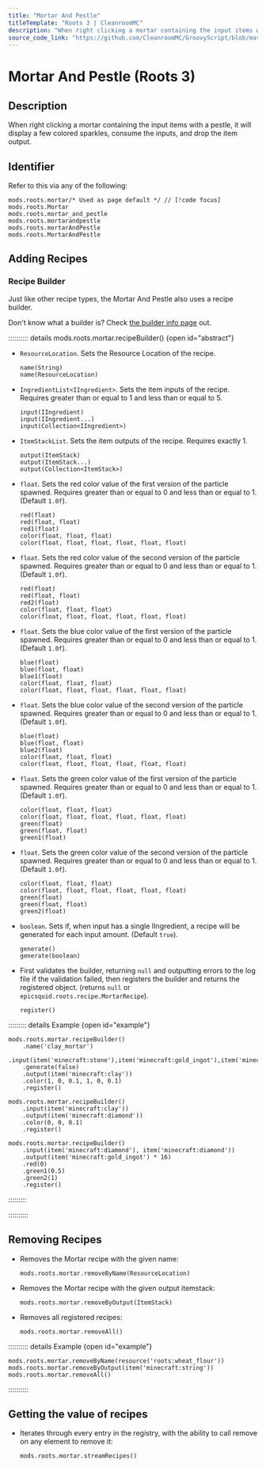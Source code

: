 ```yaml
---
title: "Mortar And Pestle"
titleTemplate: "Roots 3 | CleanroomMC"
description: "When right clicking a mortar containing the input items with a pestle, it will display a few colored sparkles, consume the inputs, and drop the item output."
source_code_link: "https://github.com/CleanroomMC/GroovyScript/blob/master/src/main/java/com/cleanroommc/groovyscript/compat/mods/roots/Mortar.java"
---
```


# Mortar And Pestle (Roots 3)

## Description

When right clicking a mortar containing the input items with a pestle, it will display a few colored sparkles, consume the inputs, and drop the item output.

## Identifier

Refer to this via any of the following:

```groovy:no-line-numbers {1}
mods.roots.mortar/* Used as page default */ // [!code focus]
mods.roots.Mortar
mods.roots.mortar_and_pestle
mods.roots.mortarandpestle
mods.roots.mortarAndPestle
mods.roots.MortarAndPestle
```


## Adding Recipes

### Recipe Builder

Just like other recipe types, the Mortar And Pestle also uses a recipe builder.

Don't know what a builder is? Check [the builder info page](../../groovy/builder.md) out.

:::::::::: details mods.roots.mortar.recipeBuilder() {open id="abstract"}
- `ResourceLocation`. Sets the Resource Location of the recipe.

    ```groovy:no-line-numbers
    name(String)
    name(ResourceLocation)
    ```

- `IngredientList<IIngredient>`. Sets the item inputs of the recipe. Requires greater than or equal to 1 and less than or equal to 5.

    ```groovy:no-line-numbers
    input(IIngredient)
    input(IIngredient...)
    input(Collection<IIngredient>)
    ```

- `ItemStackList`. Sets the item outputs of the recipe. Requires exactly 1.

    ```groovy:no-line-numbers
    output(ItemStack)
    output(ItemStack...)
    output(Collection<ItemStack>)
    ```

- `float`. Sets the red color value of the first version of the particle spawned. Requires greater than or equal to 0 and less than or equal to 1. (Default `1.0f`).

    ```groovy:no-line-numbers
    red(float)
    red(float, float)
    red1(float)
    color(float, float, float)
    color(float, float, float, float, float, float)
    ```

- `float`. Sets the red color value of the second version of the particle spawned. Requires greater than or equal to 0 and less than or equal to 1. (Default `1.0f`).

    ```groovy:no-line-numbers
    red(float)
    red(float, float)
    red2(float)
    color(float, float, float)
    color(float, float, float, float, float, float)
    ```

- `float`. Sets the blue color value of the first version of the particle spawned. Requires greater than or equal to 0 and less than or equal to 1. (Default `1.0f`).

    ```groovy:no-line-numbers
    blue(float)
    blue(float, float)
    blue1(float)
    color(float, float, float)
    color(float, float, float, float, float, float)
    ```

- `float`. Sets the blue color value of the second version of the particle spawned. Requires greater than or equal to 0 and less than or equal to 1. (Default `1.0f`).

    ```groovy:no-line-numbers
    blue(float)
    blue(float, float)
    blue2(float)
    color(float, float, float)
    color(float, float, float, float, float, float)
    ```

- `float`. Sets the green color value of the first version of the particle spawned. Requires greater than or equal to 0 and less than or equal to 1. (Default `1.0f`).

    ```groovy:no-line-numbers
    color(float, float, float)
    color(float, float, float, float, float, float)
    green(float)
    green(float, float)
    green1(float)
    ```

- `float`. Sets the green color value of the second version of the particle spawned. Requires greater than or equal to 0 and less than or equal to 1. (Default `1.0f`).

    ```groovy:no-line-numbers
    color(float, float, float)
    color(float, float, float, float, float, float)
    green(float)
    green(float, float)
    green2(float)
    ```

- `boolean`. Sets if, when input has a single IIngredient, a recipe will be generated for each input amount. (Default `true`).

    ```groovy:no-line-numbers
    generate()
    generate(boolean)
    ```

- First validates the builder, returning `null` and outputting errors to the log file if the validation failed, then registers the builder and returns the registered object. (returns `null` or `epicsquid.roots.recipe.MortarRecipe`).

    ```groovy:no-line-numbers
    register()
    ```

::::::::: details Example {open id="example"}
```groovy:no-line-numbers
mods.roots.mortar.recipeBuilder()
    .name('clay_mortar')
    .input(item('minecraft:stone'),item('minecraft:gold_ingot'),item('minecraft:stone'),item('minecraft:gold_ingot'),item('minecraft:stone'))
    .generate(false)
    .output(item('minecraft:clay'))
    .color(1, 0, 0.1, 1, 0, 0.1)
    .register()

mods.roots.mortar.recipeBuilder()
    .input(item('minecraft:clay'))
    .output(item('minecraft:diamond'))
    .color(0, 0, 0.1)
    .register()

mods.roots.mortar.recipeBuilder()
    .input(item('minecraft:diamond'), item('minecraft:diamond'))
    .output(item('minecraft:gold_ingot') * 16)
    .red(0)
    .green1(0.5)
    .green2(1)
    .register()
```

:::::::::

::::::::::

## Removing Recipes

- Removes the Mortar recipe with the given name:

    ```groovy:no-line-numbers
    mods.roots.mortar.removeByName(ResourceLocation)
    ```

- Removes the Mortar recipe with the given output itemstack:

    ```groovy:no-line-numbers
    mods.roots.mortar.removeByOutput(ItemStack)
    ```

- Removes all registered recipes:

    ```groovy:no-line-numbers
    mods.roots.mortar.removeAll()
    ```

:::::::::: details Example {open id="example"}
```groovy:no-line-numbers
mods.roots.mortar.removeByName(resource('roots:wheat_flour'))
mods.roots.mortar.removeByOutput(item('minecraft:string'))
mods.roots.mortar.removeAll()
```

::::::::::

## Getting the value of recipes

- Iterates through every entry in the registry, with the ability to call remove on any element to remove it:

    ```groovy:no-line-numbers
    mods.roots.mortar.streamRecipes()
    ```

